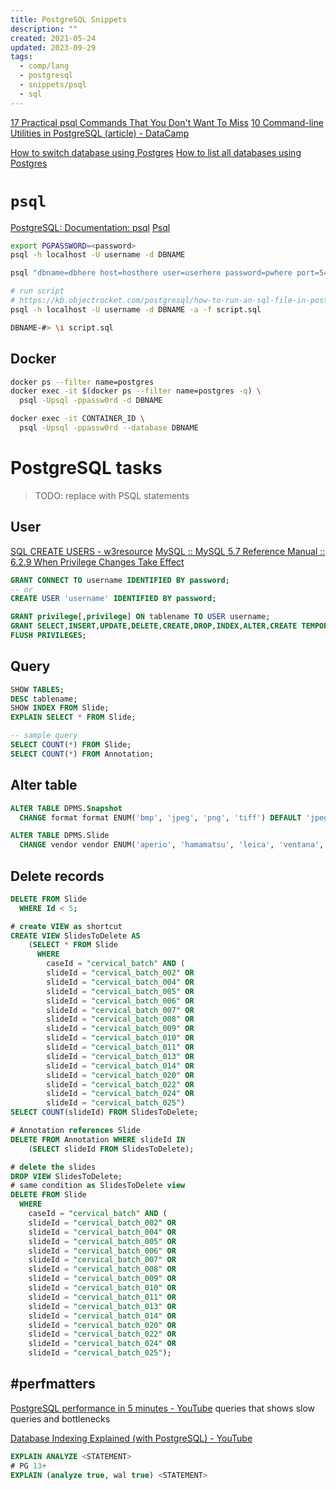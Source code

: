 ```yaml
---
title: PostgreSQL Snippets
description: ""
created: 2021-05-24
updated: 2023-09-29
tags:
  - comp/lang
  - postgresql
  - snippets/psql
  - sql
---
```


[17 Practical psql Commands That You Don't Want To Miss](https://www.postgresqltutorial.com/psql-commands/)
[10 Command-line Utilities in PostgreSQL (article) - DataCamp](https://www.datacamp.com/community/tutorials/10-command-line-utilities-postgresql)

[How to switch database using Postgres](https://flaviocopes.com/postgres-how-to-switch-database/)
[How to list all databases using Postgres](https://flaviocopes.com/postgres-how-to-list-all-databases/)

# `psql`

[PostgreSQL: Documentation: psql](https://www.postgresql.org/docs/current/app-psql.html)
[Psql](http://postgresguide.com/utilities/psql.html)

```sh
export PGPASSWORD=<password>
psql -h localhost -U username -d DBNAME

psql "dbname=dbhere host=hosthere user=userhere password=pwhere port=5432 sslmode=require"
```

```sh
# run script
# https://kb.objectrocket.com/postgresql/how-to-run-an-sql-file-in-postgres-846
psql -h localhost -U username -d DBNAME -a -f script.sql

DBNAME-#> \i script.sql
```

## Docker

```sh
docker ps --filter name=postgres
docker exec -it $(docker ps --filter name=postgres -q) \
  psql -Upsql -ppassw0rd -d DBNAME

docker exec -it CONTAINER_ID \
  psql -Upsql -ppassw0rd --database DBNAME
```

# PostgreSQL tasks

> TODO: replace with PSQL statements

## User

[SQL CREATE USERS - w3resource](https://www.w3resource.com/sql/database-security/create-users.php)
[MySQL :: MySQL 5.7 Reference Manual :: 6.2.9 When Privilege Changes Take Effect](https://dev.mysql.com/doc/refman/5.7/en/privilege-changes.html)

```sql
GRANT CONNECT TO username IDENTIFIED BY password;
-- or
CREATE USER 'username' IDENTIFIED BY password;

GRANT privilege[,privilege] ON tablename TO USER username;
GRANT SELECT,INSERT,UPDATE,DELETE,CREATE,DROP,INDEX,ALTER,CREATE TEMPORARY TABLES ON tablename TO USER username;
FLUSH PRIVILEGES;
```

## Query

```sql
SHOW TABLES;
DESC tablename;
SHOW INDEX FROM Slide;
EXPLAIN SELECT * FROM Slide;

-- sample query
SELECT COUNT(*) FROM Slide;
SELECT COUNT(*) FROM Annotation;
```

## Alter table

```sql
ALTER TABLE DPMS.Snapshot
  CHANGE format format ENUM('bmp', 'jpeg', 'png', 'tiff') DEFAULT 'jpeg';

ALTER TABLE DPMS.Slide
  CHANGE vendor vendor ENUM('aperio', 'hamamatsu', 'leica', 'ventana', 'kfbio', '3dhistech', 'dmetrix', 'motic', 'unictech') NOT NULL;
```

## Delete records

```sql
DELETE FROM Slide
  WHERE Id < 5;
```

```sql
# create VIEW as shortcut
CREATE VIEW SlidesToDelete AS
    (SELECT * FROM Slide
      WHERE
        caseId = "cervical_batch" AND (
        slideId = "cervical_batch_002" OR
        slideId = "cervical_batch_004" OR
        slideId = "cervical_batch_005" OR
        slideId = "cervical_batch_006" OR
        slideId = "cervical_batch_007" OR
        slideId = "cervical_batch_008" OR
        slideId = "cervical_batch_009" OR
        slideId = "cervical_batch_010" OR
        slideId = "cervical_batch_011" OR
        slideId = "cervical_batch_013" OR
        slideId = "cervical_batch_014" OR
        slideId = "cervical_batch_020" OR
        slideId = "cervical_batch_022" OR
        slideId = "cervical_batch_024" OR
        slideId = "cervical_batch_025")
SELECT COUNT(slideId) FROM SlidesToDelete;

# Annotation references Slide
DELETE FROM Annotation WHERE slideId IN
    (SELECT slideId FROM SlidesToDelete);

# delete the slides
DROP VIEW SlidesToDelete;
# same condition as SlidesToDelete view
DELETE FROM Slide
  WHERE
    caseId = "cervical_batch" AND (
    slideId = "cervical_batch_002" OR
    slideId = "cervical_batch_004" OR
    slideId = "cervical_batch_005" OR
    slideId = "cervical_batch_006" OR
    slideId = "cervical_batch_007" OR
    slideId = "cervical_batch_008" OR
    slideId = "cervical_batch_009" OR
    slideId = "cervical_batch_010" OR
    slideId = "cervical_batch_011" OR
    slideId = "cervical_batch_013" OR
    slideId = "cervical_batch_014" OR
    slideId = "cervical_batch_020" OR
    slideId = "cervical_batch_022" OR
    slideId = "cervical_batch_024" OR
    slideId = "cervical_batch_025");
```

## #perfmatters

[PostgreSQL performance in 5 minutes - YouTube](https://www.youtube.com/watch?v=5M2FFbVeLSs) queries that shows slow queries and bottlenecks

[Database Indexing Explained (with PostgreSQL) - YouTube](https://www.youtube.com/watch?v=-qNSXK7s7_w)

```sql
EXPLAIN ANALYZE <STATEMENT>
# PG 13+
EXPLAIN (analyze true, wal true) <STATEMENT>
```
